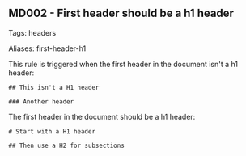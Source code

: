 ## MD002 - First header should be a h1 header

Tags: headers

Aliases: first-header-h1

This rule is triggered when the first header in the document isn't a h1 header:

    ## This isn't a H1 header

    ### Another header

The first header in the document should be a h1 header:

    # Start with a H1 header

    ## Then use a H2 for subsections

